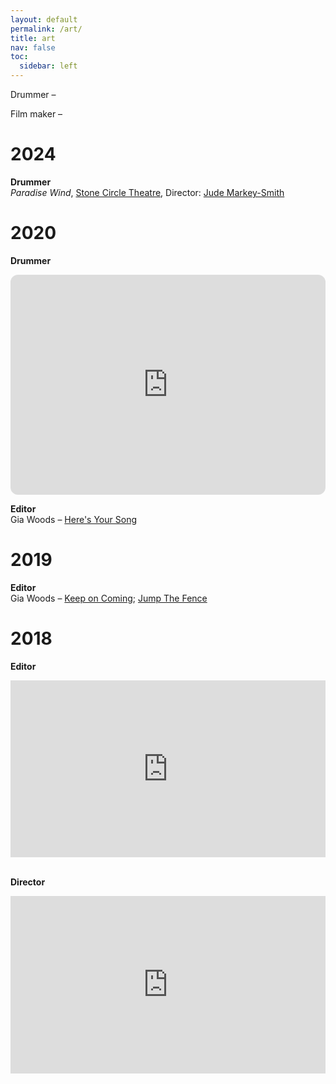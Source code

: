 ```yaml
---
layout: default
permalink: /art/
title: art
nav: false
toc:
  sidebar: left
---
```

<p>Drummer – <span id="drum-years"></span></p>
<p>Film maker – <span id="film-years"></span></p>

<script>
  function calculateYears(startDateStr) {
    const start = new Date(startDateStr);
    const now = new Date();
    return now.getFullYear() - start.getFullYear() - 
      (now < new Date(now.getFullYear(), start.getMonth(), start.getDate()) ? 1 : 0);
  }

  const drumYears = calculateYears('2014-01-01');
  const filmYears = calculateYears('2013-01-01');

  document.getElementById('drum-years').innerText = `${drumYears} ${drumYears === 1 ? 'year' : 'years'}`;
  document.getElementById('film-years').innerText = `${filmYears} ${filmYears === 1 ? 'year' : 'years'}`;
</script>

# 2024
**Drummer**<br>
*Paradise Wind*, [Stone Circle Theatre](https://stonecircletheatre.org), Director: [Jude Markey-Smith](https://www.judemarkeysmith.com)

# 2020

**Drummer**
<iframe style="border-radius:12px" src="https://open.spotify.com/embed/album/1Fnt1vpYmUZvtAJNW0U3lH?utm_source=generator" width="100%" height="352" frameBorder="0" allowfullscreen="" allow="autoplay; clipboard-write; encrypted-media; fullscreen; picture-in-picture" loading="lazy"></iframe>
<br>

**Editor**<br>
Gia Woods – [Here's Your Song](https://youtu.be/-_Q05RXZFoo?si=X5wHl5UCm7KBaelq)

# 2019
**Editor**<br>
Gia Woods – [Keep on Coming](https://youtu.be/studGWl4uPM?si=9pVwaBfKz-KTwqIE); [Jump The Fence](https://youtu.be/C9aHybi3n94?si=y8irzkU-dTILaDqo)

# 2018
**Editor**
<div style="position: relative; width: 100%; padding-bottom: 56.25%; height: 0; overflow: hidden;">
  <iframe 
    src="https://www.youtube.com/embed/nt3jyLfytgY?si=uOVN93F3JYUl5vhb"
    style="position: absolute; top: 0; left: 0; width: 100%; height: 100%;"
    title="YouTube video player"
    frameborder="0"
    allow="accelerometer; autoplay; clipboard-write; encrypted-media; gyroscope; picture-in-picture; web-share"
    referrerpolicy="strict-origin-when-cross-origin"
    allowfullscreen>
  </iframe>
</div>
<br>

**Director**
<div style="position: relative; width: 100%; padding-bottom: 56.25%; height: 0; overflow: hidden;">
  <iframe 
    src="https://www.youtube.com/embed/Si3Fe4gfgfk?si=fsTPdvrG7USa4JU5"
    style="position: absolute; top: 0; left: 0; width: 100%; height: 100%;"
    title="YouTube video player"
    frameborder="0"
    allow="accelerometer; autoplay; clipboard-write; encrypted-media; gyroscope; picture-in-picture; web-share"
    referrerpolicy="strict-origin-when-cross-origin"
    allowfullscreen>
  </iframe>
</div>